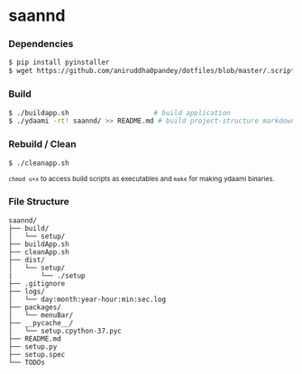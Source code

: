 # saannd 

### Dependencies
```bash
$ pip install pyinstaller
$ wget https://github.com/aniruddha0pandey/dotfiles/blob/master/.scripts/ydaami.c
```
### Build
```bash
$ ./buildapp.sh                     # build application
$ ./ydaami -rt! saannd/ >> README.md # build project-structure markdown
```
### Rebuild / Clean
```bash
$ ./cleanapp.sh
```  
<sub><code>chmod u+x</code> to access build scripts as executables and <code>make</code> for making ydaami binaries.</sub>
  
### File Structure
```
saannd/
├── build/
│   └── setup/
├── buildApp.sh
├── cleanApp.sh
├── dist/
│   └── setup/
|       └── ./setup
├── .gitignore
├── logs/
│   └── day:month:year-hour:min:sec.log
├── packages/
│   └── menuBar/
├── __pycache__/
│   └── setup.cpython-37.pyc
├── README.md
├── setup.py
├── setup.spec
└── TODOs
```
